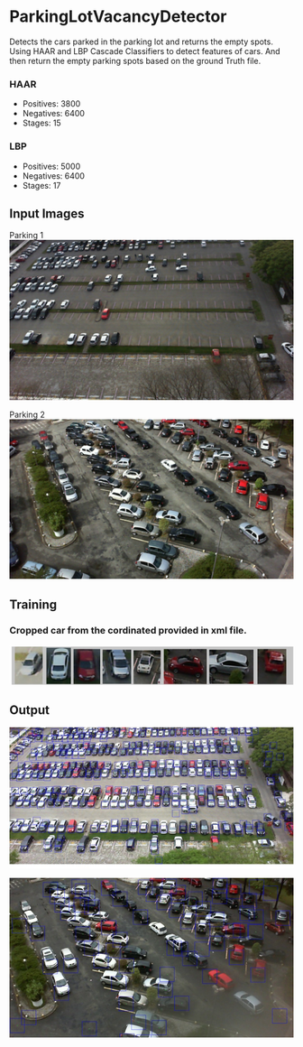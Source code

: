# ParkingLotVacancyDetector
Detects the cars parked in the parking lot and returns the empty spots. Using HAAR and LBP Cascade Classifiers to detect features of cars. And then return the empty parking spots based on the ground Truth file.

### HAAR 
* Positives: 3800 
* Negatives: 6400
* Stages: 15

### LBP
* Positives: 5000
* Negatives: 6400
* Stages: 17

## Input Images
Parking 1
![alt text](https://github.com/raj-shah14/ParkingLotVacancyDetector/blob/master/2012-09-13_07_23_29.jpg)

Parking 2
![alt text](https://github.com/raj-shah14/ParkingLotVacancyDetector/blob/master/2013-02-26_15_14_36.jpg)

## Training
### Cropped car from the cordinated provided in xml file.
![alt text](https://github.com/raj-shah14/ParkingLotVacancyDetector/blob/master/cropcar.jpg)

## Output
![alt text](https://github.com/raj-shah14/ParkingLotVacancyDetector/blob/master/cardetect.jpg)

![alt text](https://github.com/raj-shah14/ParkingLotVacancyDetector/blob/master/cardetect2.jpg)
